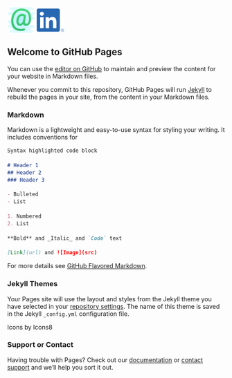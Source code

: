 <img align="center" width="64" height="64" src="https://github.com/martina-marchetti/martina-marchetti.github.io/blob/main/images/email.png">
<img align="center" width="63.4" height="54" src="https://github.com/martina-marchetti/martina-marchetti.github.io/blob/main/images/linkedin.png"> 
<br>

## Welcome to GitHub Pages

You can use the [editor on GitHub](https://github.com/martina-marchetti/martina-marchetti.github.io/edit/main/index.md) to maintain and preview the content for your website in Markdown files.

Whenever you commit to this repository, GitHub Pages will run [Jekyll](https://jekyllrb.com/) to rebuild the pages in your site, from the content in your Markdown files.

### Markdown

Markdown is a lightweight and easy-to-use syntax for styling your writing. It includes conventions for

```markdown
Syntax highlighted code block

# Header 1
## Header 2
### Header 3

- Bulleted
- List

1. Numbered
2. List

**Bold** and _Italic_ and `Code` text

[Link](url) and ![Image](src)
```

For more details see [GitHub Flavored Markdown](https://guides.github.com/features/mastering-markdown/).

### Jekyll Themes

Your Pages site will use the layout and styles from the Jekyll theme you have selected in your [repository settings](https://github.com/martina-marchetti/martina-marchetti.github.io/settings/pages). The name of this theme is saved in the Jekyll `_config.yml` configuration file.



Icons by Icons8


### Support or Contact

Having trouble with Pages? Check out our [documentation](https://docs.github.com/categories/github-pages-basics/) or [contact support](https://support.github.com/contact) and we’ll help you sort it out.
